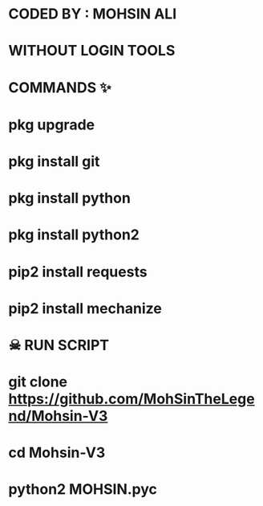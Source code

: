 # CODED BY : MOHSIN ALI

# WITHOUT LOGIN TOOLS 

# COMMANDS ✨
 
  # pkg upgrade
  # pkg install git
  # pkg install python
  # pkg install python2
  # pip2 install requests
  # pip2 install mechanize


# ☠ RUN SCRIPT
# git clone https://github.com/MohSinTheLegend/Mohsin-V3

# cd Mohsin-V3

# python2 MOHSIN.pyc
